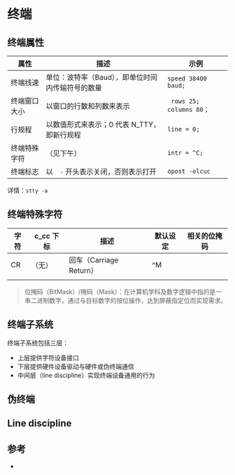 # 终端

## 终端属性

| 属性         | 描述                                             | 示例                     |
| ------------ | ------------------------------------------------ | ------------------------ |
| 终端线速     | 单位：波特率（Baud），即单位时间内传输符号的数量 | `speed 38400 baud;`      |
| 终端窗口大小 | 以窗口的行数和列数来表示                         | ` rows 25; columns 80；` |
| 行规程       | 以数值形式来表示；0 代表 N_TTY，即新行规程       | `line = 0;`              |
| 终端特殊字符 | （见下午）                                       | `intr = ^C;`             |
| 终端标志     | 以　`-` 开头表示关闭，否则表示打开               | `opost -olcuc`           |

详情：`stty -a`

## 终端特殊字符

| 字符 | c_cc 下标 | 描述                    | 默认设定 | 相关的位掩码 |
| ---- | --------- | ----------------------- | -------- | ------------ |
| CR   | （无）    | 回车（Carriage Return） | ^M       |              |
|      |           |

> 位掩码（BitMask）/掩码（Mask）：在计算机学科及数字逻辑中指的是一串二进制数字，通过与目标数字的按位操作，达到屏蔽指定位而实现需求。

## 终端子系统

终端子系统包括三层：

* 上层提供字符设备接口
* 下层提供硬件设备驱动与硬件或伪终端通信
* 中间层（line discipline）实现终端设备通用的行为

## 伪终端

## Line discipline

## 参考

* []()
